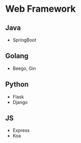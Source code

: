 # Web Framework
## Java
- SpringBoot
## Golang
- Beego, Gin
## Python
- Flask
- Django
## JS
- Express
- Koa